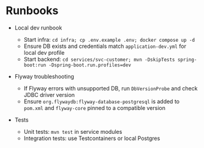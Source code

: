 # Runbooks

- Local dev runbook
  - Start infra: `cd infra; cp .env.example .env; docker compose up -d`
  - Ensure DB exists and credentials match `application-dev.yml` for local dev profile
  - Start backend: `cd services/svc-customer; mvn -DskipTests spring-boot:run -Dspring-boot.run.profiles=dev`

- Flyway troubleshooting
  - If Flyway errors with unsupported DB, run `DbVersionProbe` and check JDBC driver version
  - Ensure `org.flywaydb:flyway-database-postgresql` is added to `pom.xml` and `flyway-core` pinned to a compatible version

- Tests
  - Unit tests: `mvn test` in service modules
  - Integration tests: use Testcontainers or local Postgres

